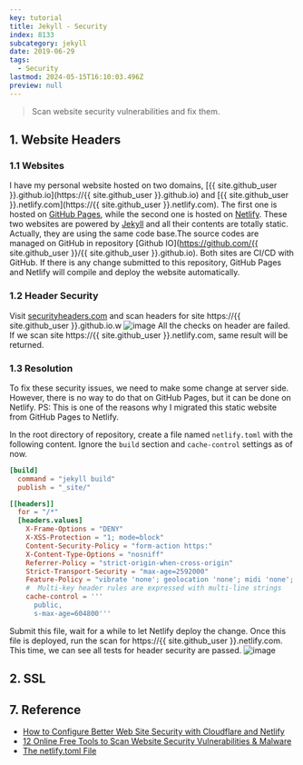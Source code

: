```yaml
---
key: tutorial
title: Jekyll - Security
index: 8133
subcategory: jekyll
date: 2019-06-29
tags:
  - Security
lastmod: 2024-05-15T16:10:03.496Z
preview: null
---
```


> Scan website security vulnerabilities and fix them.

## 1. Website Headers

### 1.1 Websites

I have my personal website hosted on two domains, [{{ site.github_user }}.github.io](https://{{ site.github_user }}.github.io) and [{{ site.github_user }}.netlify.com](https://{{ site.github_user }}.netlify.com). The first one is hosted on [GitHub Pages](https://pages.github.com/), while the second one is hosted on [Netlify](https://www.netlify.com/). These two websites are powered by [Jekyll](https://jekyllrb.com/) and all their contents are totally static. Actually, they are using the same code base.The source codes are managed on GitHub in repository [Github IO](https://github.com/{{ site.github_user }}/{{ site.github_user }}.github.io). Both sites are CI/CD with GitHub. If there is any change submitted to this repository, GitHub Pages and Netlify will compile and deploy the website automatically.

### 1.2 Header Security

Visit [securityheaders.com](https://securityheaders.com) and scan headers for site https://{{ site.github_user }}.github.io.w
![image](/assets/images/jekyll/8133/header_githubpages.png)
All the checks on header are failed. If we scan site https://{{ site.github_user }}.netlify.com, same result will be returned.

### 1.3 Resolution

To fix these security issues, we need to make some change at server side. However, there is no way to do that on GitHub Pages, but it can be done on Netlify. PS: This is one of the reasons why I migrated this static website from GitHub Pages to Netlify.

In the root directory of repository, create a file named `netlify.toml` with the following content. Ignore the `build` section and `cache-control` settings as of now.

```toml
[build]
  command = "jekyll build"
  publish = "_site/"

[[headers]]
  for = "/*"
  [headers.values]
    X-Frame-Options = "DENY"
    X-XSS-Protection = "1; mode=block"
    Content-Security-Policy = "form-action https:"
    X-Content-Type-Options = "nosniff"
    Referrer-Policy = "strict-origin-when-cross-origin"
    Strict-Transport-Security = "max-age=2592000"
    Feature-Policy = "vibrate 'none'; geolocation 'none'; midi 'none'; notifications 'none'; push 'none'; sync-xhr 'none'; microphone 'none'; camera 'none'; magnetometer 'none'; gyroscope 'none'; speaker 'none'; vibrate 'none'; fullscreen 'none'; payment 'none'"
    #  Multi-key header rules are expressed with multi-line strings
    cache-control = '''
      public,
      s-max-age=604800'''
```

Submit this file, wait for a while to let Netlify deploy the change. Once this file is deployed, run the scan for https://{{ site.github_user }}.netlify.com. This time, we can see all tests for header security are passed.
![image](/assets/images/jekyll/8133/header_netlify_fixed.png)

## 2. SSL

## 7. Reference

* [How to Configure Better Web Site Security with Cloudflare and Netlify](https://developer.okta.com/blog/2019/04/11/site-security-cloudflare-netlify)
* [12 Online Free Tools to Scan Website Security Vulnerabilities & Malware](https://geekflare.com/online-scan-website-security-vulnerabilities/)
* [The netlify.toml File](https://www.netlify.com/docs/netlify-toml-reference/)
